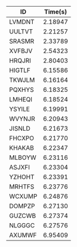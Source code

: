 |ID|Time(s)|
|-|-|
|LVMDNT|2.18947|
|UULTVT|2.21257|
|SRASMR|2.33789|
|XVFBJV|2.54323|
|HRQJRI|2.80403|
|HIGTLF|6.15586|
|TKWJLM|6.16164|
|PQXHYS|6.18325|
|LMHEQI|6.18524|
|YSYILE|6.19991|
|WVYNJR|6.20943|
|JISNLD|6.21673|
|FHCXPO|6.21770|
|KHAKAB|6.22347|
|MLBOYW|6.23116|
|ASJXFI|6.23304|
|YZHOHT|6.23391|
|MRHTFS|6.23776|
|WCXUMP|6.24876|
|DOMPZP|6.27130|
|GUZCWB|6.27374|
|NLGGGC|6.27576|
|AXUMWF|6.95409|
